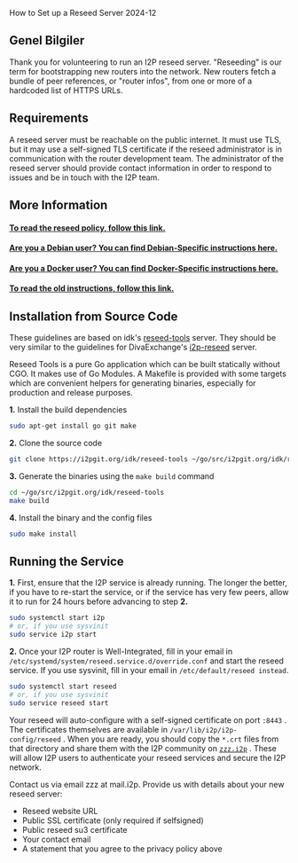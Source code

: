  How to Set up a
Reseed Server 2024-12


## Genel Bilgiler

Thank you for volunteering to run an I2P reseed server. \"Reseeding\" is
our term for bootstrapping new routers into the network. New routers
fetch a bundle of peer references, or \"router infos\", from one or more
of a hardcoded list of HTTPS URLs.

## Requirements

A reseed server must be reachable on the public internet. It must use
TLS, but it may use a self-signed TLS certificate if the reseed
administrator is in communication with the router development team. The
administrator of the reseed server should provide contact information in
order to respond to issues and be in touch with the I2P team.

## More Information

#### [To read the reseed policy, follow this link.](reseed-policy)

#### [Are you a Debian user? You can find Debian-Specific instructions here.](reseed-debian)

#### [Are you a Docker user? You can find Docker-Specific instructions here.](reseed-docker)

#### [To read the old instructions, follow this link.](reseed-old)

## Installation from Source Code

These guidelines are based on idk\'s
[reseed-tools](https://i2pgit.org/idk/reseed-tools) server. They should
be very similar to the guidelines for DivaExchange\'s
[i2p-reseed](https://codeberg.org/diva.exchange/i2p-reseed) server.

Reseed Tools is a pure Go application which can be built statically
without CGO. It makes use of Go Modules. A Makefile is provided with
some targets which are convenient helpers for generating binaries,
especially for production and release purposes.

**1.** Install the build dependencies

``` sh
sudo apt-get install go git make
```

**2.** Clone the source code

``` sh
git clone https://i2pgit.org/idk/reseed-tools ~/go/src/i2pgit.org/idk/reseed-tools
```

**3.** Generate the binaries using the ` make build ` command

``` sh
cd ~/go/src/i2pgit.org/idk/reseed-tools
make build
```

**4.** Install the binary and the config files

``` sh
sudo make install
```

## Running the Service

**1.** First, ensure that the I2P service is already running. The longer
the better, if you have to re-start the service, or if the service has
very few peers, allow it to run for 24 hours before advancing to step
**2.**

``` sh
sudo systemctl start i2p
# or, if you use sysvinit
sudo service i2p start
```

**2.** Once your I2P router is Well-Integrated, fill in your email in
`/etc/systemd/system/reseed.service.d/override.conf` and start the
reseed service. If you use sysvinit, fill in your email in
`/etc/default/reseed instead`.

``` sh
sudo systemctl start reseed
# or, if you use sysvinit
sudo service reseed start
```

Your reseed will auto-configure with a self-signed certificate on port
` :8443 ` . The certificates themselves are available in
` /var/lib/i2p/i2p-config/reseed ` . When you are ready, you should copy
the ` *.crt ` files from that directory and share them with the I2P
community on [` zzz.i2p `](http://zzz.i2p) . These will allow I2P users
to authenticate your reseed services and secure the I2P network.

Contact us via email zzz at mail.i2p. Provide us with details about your
new reseed server:

- Reseed website URL
- Public SSL certificate (only required if selfsigned)
- Public reseed su3 certificate
- Your contact email
- A statement that you agree to the privacy policy above


